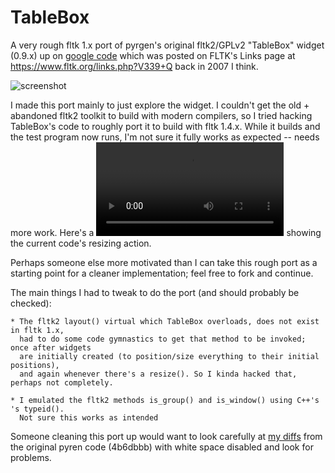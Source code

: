 # TableBox

A very rough fltk 1.x port of pyrgen's original fltk2/GPLv2 "TableBox" widget (0.9.x) up on [google code](https://code.google.com/archive/p/tablebox/)
which was posted on FLTK's Links page at https://www.fltk.org/links.php?V339+Q back in 2007 I think.

![screenshot](https://raw.githubusercontent.com/erco77/TableBox/main/docs/images/test1-demo-screenshot.jpg)

I made this port mainly to just explore the widget. I couldn't get the old + abandoned fltk2 toolkit 
to build with modern compilers, so I tried hacking TableBox's code to roughly port it to build
with fltk 1.4.x. While it builds and the test program now runs, I'm not sure it fully works
as expected -- needs more work. Here's a ![short screenshot-video](https://raw.githubusercontent.com/erco77/TableBox/main/docs/images/test1-exercise.webm)
showing the current code's resizing action.

Perhaps someone else more motivated than I can take this rough port as a starting point
for a cleaner implementation; feel free to fork and continue.

The main things I had to tweak to do the port (and should probably be checked):

    * The fltk2 layout() virtual which TableBox overloads, does not exist in fltk 1.x,
      had to do some code gymnastics to get that method to be invoked; once after widgets
      are initially created (to position/size everything to their initial positions),
      and again whenever there's a resize(). So I kinda hacked that, perhaps not completely.

    * I emulated the fltk2 methods is_group() and is_window() using C++'s 's typeid().
      Not sure this works as intended
      
Someone cleaning this port up would want to look carefully at
[my diffs](https://github.com/erco77/TableBox/commit/ae1dbdc443a0a09f5da9f8813e15782348802b6c?w=1)
from the original pyren code (4b6dbbb) with white space disabled and look for problems.
      


